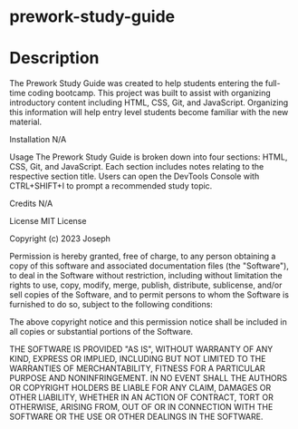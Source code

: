 # prework-study-guide

# Description
The Prework Study Guide was created to help students entering the full-time coding bootcamp. This project was built to assist with organizing introductory content including HTML, CSS, Git, and JavaScript. Organizing this information will help entry level students become familiar with the new material.

 Installation
 N/A

 Usage
The Prework Study Guide is broken down into four sections: HTML, CSS, Git, and JavaScript. Each section includes notes relating to the respective section title. Users can open the DevTools Console with CTRL+SHIFT+I to prompt a recommended study topic.

 Credits
 N/A

 License
 MIT License

 Copyright (c) 2023 Joseph

 Permission is hereby granted, free of charge, to any person obtaining a copy of this software and associated documentation files (the "Software"), to deal in the Software without restriction, including without limitation the rights to use, copy, modify, merge, publish, distribute, sublicense, and/or sell copies of the Software, and to permit persons to whom the Software is furnished to do so, subject to the following conditions:

 The above copyright notice and this permission notice shall be included in all copies or substantial portions of the Software.

 THE SOFTWARE IS PROVIDED "AS IS", WITHOUT WARRANTY OF ANY KIND, EXPRESS OR IMPLIED, INCLUDING BUT NOT LIMITED TO THE WARRANTIES OF MERCHANTABILITY, FITNESS FOR A PARTICULAR PURPOSE AND NONINFRINGEMENT. IN NO EVENT SHALL THE AUTHORS OR COPYRIGHT HOLDERS BE LIABLE FOR ANY CLAIM, DAMAGES OR OTHER LIABILITY, WHETHER IN AN ACTION OF CONTRACT, TORT OR OTHERWISE, ARISING FROM, OUT OF OR IN CONNECTION WITH THE SOFTWARE OR THE USE OR OTHER DEALINGS IN THE SOFTWARE.
